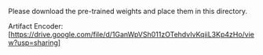 Please download the pre-trained weights and place them in this directory.

Artifact Encoder:[https://drive.google.com/file/d/1GanWpVSh011zOTehdvIvKqiiL3Kp4zHo/view?usp=sharing]
